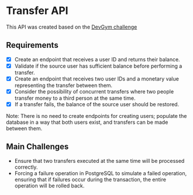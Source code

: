 # Transfer API

This API was created based on the [DevGym challenge](https://app.devgym.com.br/challenges/9af13172-e1fe-4c2e-ac10-cb6b0bcf2efc)

## Requirements

- [x] Create an endpoint that receives a user ID and returns their balance.
- [x] Validate if the source user has sufficient balance before performing a transfer.
- [x] Create an endpoint that receives two user IDs and a monetary value representing the transfer between them.
- [x] Consider the possibility of concurrent transfers where two people transfer money to a third person at the same time.
- [x] If a transfer fails, the balance of the source user should be restored.

Note: There is no need to create endpoints for creating users; populate the database in a way that both users exist, and transfers can be made between them.

## Main Challenges

- Ensure that two transfers executed at the same time will be processed correctly.
- Forcing a failure operation in PostgreSQL to simulate a failed operation, ensuring that if failures occur during the transaction, the entire operation will be rolled back.